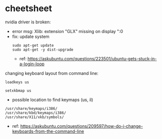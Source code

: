 # cheetsheet #
nvidia driver is broken:
- error msg: Xlib: extension "GLX" missing on display ":0
- fix: update system
  ```
  sudo apt-get update
  sudo apt-get -y dist-upgrade
  ```
  - ref: https://askubuntu.com/questions/223501/ubuntu-gets-stuck-in-a-login-loop

changing keyboard layout from command line:
``` 
loadkeys us
```
```
setxkbmap us
```
- possible location to find keymaps (us, il)
```
/usr/share/keymaps/i386/
/usr/share/kbd/keymaps/i386/
/usr/share/X11/xkb/symbols/
```
- ref: https://askubuntu.com/questions/209597/how-do-i-change-keyboards-from-the-command-line
